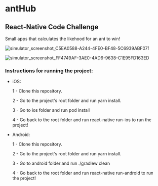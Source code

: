 # antHub
## React-Native Code Challenge

Small apps that calculates the likehood for an ant to win!


![simulator_screenshot_C5EA0588-A244-4FE0-BF48-5C6939ABF071](https://user-images.githubusercontent.com/69359089/145635185-6dc49f1a-e924-4c02-93f1-423e9e2e8bc6.png)

![simulator_screenshot_FF4749AF-3AE0-4AD6-9638-C1E95FD163ED](https://user-images.githubusercontent.com/69359089/145635209-cd257720-5185-4f3b-a5a3-769aaad216ad.png)


### Instructions for running the project:
- iOS:

    1 - Clone this repository.
    
    2 - Go to the project's root folder and run yarn install.
    
    3 - Go to ios folder and run pod install
    
    4 - Go back to the root folder and run react-native run-ios to run the project!
    
- Android:

    1 - Clone this repository.
    
    2 - Go to the project's root folder and run yarn install.
    
    3 - Go to android folder and run ./gradlew clean
    
    4 - Go back to the root folder and run react-native run-android to run the project!
